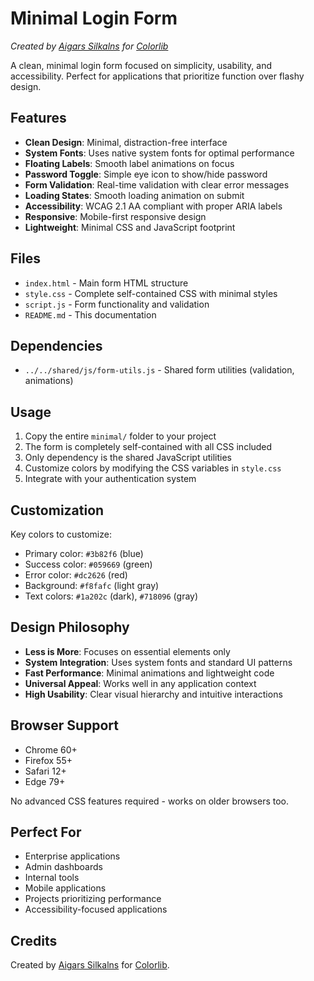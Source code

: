 # Minimal Login Form

*Created by [Aigars Silkalns](https://github.com/puikinsh/) for [Colorlib](https://colorlib.com)*

A clean, minimal login form focused on simplicity, usability, and accessibility. Perfect for applications that prioritize function over flashy design.

## Features

- **Clean Design**: Minimal, distraction-free interface
- **System Fonts**: Uses native system fonts for optimal performance
- **Floating Labels**: Smooth label animations on focus
- **Password Toggle**: Simple eye icon to show/hide password
- **Form Validation**: Real-time validation with clear error messages
- **Loading States**: Smooth loading animation on submit
- **Accessibility**: WCAG 2.1 AA compliant with proper ARIA labels
- **Responsive**: Mobile-first responsive design
- **Lightweight**: Minimal CSS and JavaScript footprint

## Files

- `index.html` - Main form HTML structure
- `style.css` - Complete self-contained CSS with minimal styles
- `script.js` - Form functionality and validation
- `README.md` - This documentation

## Dependencies

- `../../shared/js/form-utils.js` - Shared form utilities (validation, animations)

## Usage

1. Copy the entire `minimal/` folder to your project
2. The form is completely self-contained with all CSS included
3. Only dependency is the shared JavaScript utilities
4. Customize colors by modifying the CSS variables in `style.css`
5. Integrate with your authentication system

## Customization

Key colors to customize:
- Primary color: `#3b82f6` (blue)
- Success color: `#059669` (green)
- Error color: `#dc2626` (red)
- Background: `#f8fafc` (light gray)
- Text colors: `#1a202c` (dark), `#718096` (gray)

## Design Philosophy

- **Less is More**: Focuses on essential elements only
- **System Integration**: Uses system fonts and standard UI patterns
- **Fast Performance**: Minimal animations and lightweight code
- **Universal Appeal**: Works well in any application context
- **High Usability**: Clear visual hierarchy and intuitive interactions

## Browser Support

- Chrome 60+
- Firefox 55+
- Safari 12+
- Edge 79+

No advanced CSS features required - works on older browsers too.

## Perfect For

- Enterprise applications
- Admin dashboards
- Internal tools
- Mobile applications
- Projects prioritizing performance
- Accessibility-focused applications

## Credits

Created by [Aigars Silkalns](https://github.com/puikinsh/) for [Colorlib](https://colorlib.com).